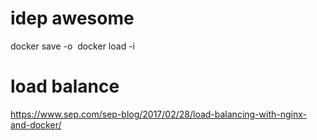 # idep awesome

docker save -o <save image to path> <image name>
docker load -i <path to image tar file>

# load balance 
https://www.sep.com/sep-blog/2017/02/28/load-balancing-with-nginx-and-docker/
